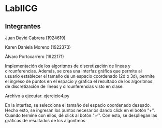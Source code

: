 # LabIICG


## Integrantes

Juan David Cabrera	(1924619) 

Karen Daniela Moreno	(1922373) 

Álvaro Portocarrero	(1922171) 

Implementación de los algoritmos de discretización de líneas y circunferencias.
Además, se crea una interfaz gráfica que permite al usuario establecer el tamaño de un espacio coordenado (2d o 3d), permite el ingreso de  puntos en el espacio y grafica el resultado de los algoritmos de discretización de líneas y circunferencias visto en clase.

Archivo a ejecutar: ejercicio4.py

En la interfaz, se selecciona el tamaño del espacio coordenado deseado. Hecho esto, se ingresan los puntos necesarios dando click en el botón "+". Cuando termine con ellos, dé click al botón "✓". Con esto, se despliegan las gráficas de resultados de los algoritmos.
